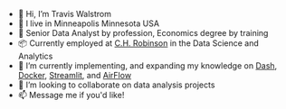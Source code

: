 - 👋 Hi, I’m Travis Walstrom
- 🥶 I live in Minneapolis Minnesota USA
- 👀 Senior Data Analyst by profession, Economics degree by training
- 📦 Currently employed at <a href="https://www.chrobinson.com/en-us/" title="">C.H. Robinson</a> in the Data Science and Analytics
- 🌱 I’m currently implementing, and expanding my knowledge on <a href="https://github.com/plotly/dash" title="">Dash</a>, <a href="https://github.com/docker" title="">Docker</a>, <a href="https://github.com/streamlit/streamlit" title="">Streamlit</a>, and <a href="https://github.com/apache/airflow" title="">AirFlow</a>
- 💞️ I’m looking to collaborate on data analysis projects
- 📫 Message me if you'd like!

<!---
TWalstrom/TWalstrom is a ✨ special ✨ repository because its `README.md` (this file) appears on your GitHub profile.
You can click the Preview link to take a look at your changes.
--->
